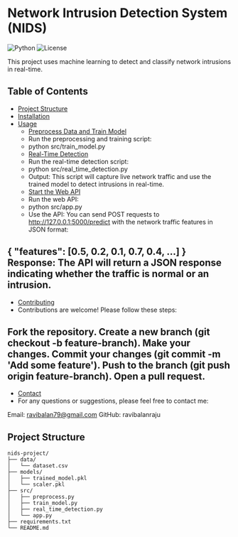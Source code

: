 # Network Intrusion Detection System (NIDS)

![Python](https://img.shields.io/badge/Python-3.8+-blue.svg)
![License](https://img.shields.io/badge/License-MIT-green.svg)

This project uses machine learning to detect and classify network intrusions in real-time.

## Table of Contents
- [Project Structure](#project-structure)
- [Installation](#installation)
- [Usage](#usage)
  - [Preprocess Data and Train Model](#preprocess-data-and-train-model)
  - Run the preprocessing and training script:
  - python src/train_model.py
  - [Real-Time Detection](#real-time-detection)
  - Run the real-time detection script:
  - python src/real_time_detection.py
  - Output: This script will capture live network traffic and use the trained model to detect intrusions in real-time.
  - [Start the Web API](#start-the-web-api)
  - Run the web API:
  - python src/app.py
  - Use the API: You can send POST requests to http://127.0.0.1:5000/predict with the network traffic features in JSON format:

{
  "features": [0.5, 0.2, 0.1, 0.7, 0.4, ...]
}
Response: The API will return a JSON response indicating whether the traffic is normal or an intrusion.
-
- [Contributing](#contributing)
- Contributions are welcome! Please follow these steps:

Fork the repository.
Create a new branch (git checkout -b feature-branch).
Make your changes.
Commit your changes (git commit -m 'Add some feature').
Push to the branch (git push origin feature-branch).
Open a pull request.
-
- [Contact](#contact)
- For any questions or suggestions, please feel free to contact me:

Email: ravibalan79@gmail.com
GitHub: ravibalanraju

## Project Structure

```plaintext
nids-project/
├── data/
│   └── dataset.csv
├── models/
│   ├── trained_model.pkl
│   └── scaler.pkl
├── src/
│   ├── preprocess.py
│   ├── train_model.py
│   ├── real_time_detection.py
│   └── app.py
├── requirements.txt
└── README.md
